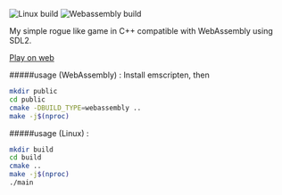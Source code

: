 ![Linux build](https://github.com/gloomyzen/game-rogue-sdl/workflows/Linux%20build/badge.svg?branch=master)
![Webassembly build](https://github.com/gloomyzen/game-rogue-sdl/workflows/Webassembly%20build/badge.svg?branch=master)

My simple rogue like game in C++ compatible with WebAssembly using SDL2.

[Play on web](https://gloomyzen.github.io/game-rogue-sdl/)

#####usage (WebAssembly) :
Install emscripten, then
```bash
mkdir public
cd public
cmake -DBUILD_TYPE=webassembly ..
make -j$(nproc)
```

#####usage (Linux) :

```bash
mkdir build
cd build
cmake ..
make -j$(nproc)
./main
```


